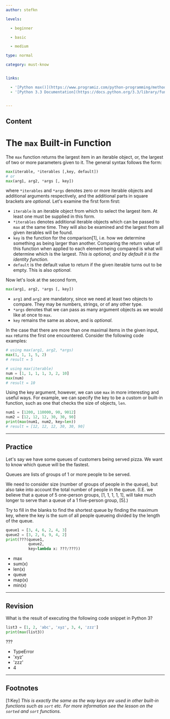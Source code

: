 ```yaml
---
author: stefkn

levels:

  - beginner

  - basic

  - medium

type: normal

category: must-know


links:

  - '[Python max()](https://www.programiz.com/python-programming/methods/built-in/max){website}'
  - '[Python 3.3 Documentation](https://docs.python.org/3.3/library/functions.html#max){website}'


---
```

## Content
# The `max` Built-in Function

The `max` function returns the largest item in an iterable object, or, the largest of two or more parameters given to it. The general syntax follows the form:

```python
max(iterable, *iterables [,key, default])
# or
max(arg1, arg2, *args [, key])
```

where `*iterables` and `*args` denotes zero or more iterable objects and additional arguments respectively, and the additional parts in square brackets are *optional*. Let's examine the first form first:

- `iterable` is an iterable object from which to select the largest item. At least one must be supplied in this form.
- `*iterables` denotes additional iterable objects which can be passed to `max` at the same time. They will also be examined and the largest from all given iterables will be found.
- `key` is the function for the comparison[1], i.e. how we determine something as being larger than another. Comparing the return value of this function when applied to each element being compared is what will determine which is the largest. *This is optional, and by default it is the identity function.*
- `default` is the default value to return if the given iterable turns out to be empty. This is also *optional*.

Now let's look at the second form,

```python
max(arg1, arg2, *args [, key])
```

- `arg1` and `arg2` are mandatory, since we need at least two objects to compare. They may be numbers, strings, or of any other type.
- `*args` denotes that we can pass as many argument objects as we would like at once to `max`.
- `key` remains the same as above, and is *optional*.

In the case that there are more than one maximal items in the given input, `max` returns the first one encountered. Consider the following code examples:

```python
# using max(arg1, arg2, *args)
max(1, 1, 1, 5, 2)
# result = 5

# using max(iterable)
num = [1, 1, 1, 1, 3, 2, 10]
max(num)
# result = 10
```

Using the key argument, however, we can use `max` in more interesting and useful ways. For example, we can specify the key to be a custom or built-in function, such as one that checks the size of objects, `len`.

```python
num1 = [1200, 110000, 90, 9012]
num2 = [12, 12, 12, 30, 30, 90]
print(max(num1, num2, key=len))
# result = [12, 12, 12, 30, 30, 90]
```

---
## Practice

Let's say we have some queues of customers being served pizza. We want to know which queue will be the fastest.

Queues are lists of groups of 1 or more people to be served.

We need to consider size (number of groups of people in the queue), but also take into account the total number of people in the queue. (I.E. we believe that a queue of 5 one-person groups, [1, 1, 1, 1, 1], will take much longer to serve than a queue of a 1 five-person group, [5].)

Try to fill in the blanks to find the shortest queue by finding the maximum key, where the key is the sum of all people queueing divided by the length of the queue.

```python
queue1 = [3, 4, 6, 2, 4, 3]
queue2 = [3, 2, 6, 9, 4, 2]
print(???(queue1,
          queue2,
          key=lambda x: ???/???))
```


* max
* sum(x)
* len(x)
* queue
* map(x)
* min(x)

---
## Revision

What is the result of executing the following code snippet in Python 3?

```python
list3 = [1, 2, 'abc', 'xyz', 3, 4, 'zzz']
print(max(list3))
```

???


* TypeError
* 'xyz'
* 'zzz'
* 4

---
## Footnotes
[1:Key]
*This is exactly the same as the way keys are used in other built-in functions such as `sort` etc. For more information see the lesson on the `sorted` and `sort` functions.*
